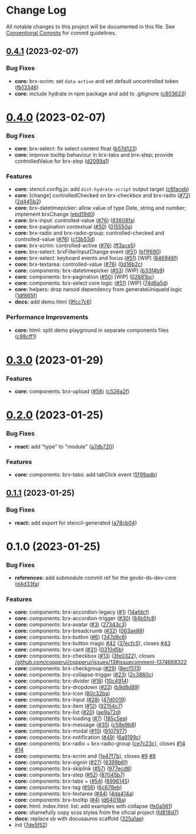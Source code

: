 # Change Log

All notable changes to this project will be documented in this file.
See [Conventional Commits](https://conventionalcommits.org) for commit guidelines.

## [0.4.1](https://github.com/copperui/copperui/compare/v0.4.0...v0.4.1) (2023-02-07)

### Bug Fixes

- **core:** brx-scrim: set `data-active` and set default uncontrolled token ([fb13346](https://github.com/copperui/copperui/commit/fb133465a516f2c42844c15783e14a3793edcf36))
- **core:** include hydrate in npm package and add to .gitignore ([c803623](https://github.com/copperui/copperui/commit/c803623578534109e94bac0ba15423ede8424e28))

# [0.4.0](https://github.com/copperui/copperui/compare/v0.3.0...v0.4.0) (2023-02-07)

### Bug Fixes

- **core:** brx-select: fix select content float ([b57d123](https://github.com/copperui/copperui/commit/b57d123baf0da6070ec004a4b64703a5331ace0a))
- **core:** improve tooltip behaviour in brx-tabs and brx-step; provide controlledValue for brx-step ([d2099a1](https://github.com/copperui/copperui/commit/d2099a18da76b822bbca7e977683ea40f4344f25))

### Features

- **core:** stencil.config.js: add `dist-hydrate-script` output target ([c6faceb](https://github.com/copperui/copperui/commit/c6facebaa8583b39187d8b3b864f74042cd2bc92))
- **core:** [change] controlledChecked on brx-checkbox and brx-radio ([#72](https://github.com/copperui/copperui/issues/72)) ([2d445b2](https://github.com/copperui/copperui/commit/2d445b2e5a8f5d9e75d00f9bd9cd1a5476fa9893))
- **core:** brx-datetimepicker: allow value of type Date, string and number; implement brxChange ([ebd19d0](https://github.com/copperui/copperui/commit/ebd19d00b525d5771a5c78801791b66654ccc6c3))
- **core:** brx-input: controlled-value ([#76](https://github.com/copperui/copperui/issues/76)) ([83608fa](https://github.com/copperui/copperui/commit/83608fab8247cbbe732850bce7ed7d4f4bb8bb0d))
- **core:** brx-pagination contextual ([#50](https://github.com/copperui/copperui/issues/50)) ([015550a](https://github.com/copperui/copperui/commit/015550aaa209dfb053822633c430a08bfe28f1d6))
- **core:** brx-radio and brx-radio-group: controlled-checked and controlled-value ([#76](https://github.com/copperui/copperui/issues/76)) ([c13b53d](https://github.com/copperui/copperui/commit/c13b53de9376f5d5f285c21a7aa0f48afb4b7902))
- **core:** brx-scrim: controlled-active ([#76](https://github.com/copperui/copperui/issues/76)) ([ff3ace5](https://github.com/copperui/copperui/commit/ff3ace55addbe5e43e6a03dfe6167bd449015767))
- **core:** brx-select: brxFilterInputChange event ([#51](https://github.com/copperui/copperui/issues/51)) ([bf1f690](https://github.com/copperui/copperui/commit/bf1f6908d071085895c1859292372f83b693400e))
- **core:** brx-select: keyboard events and focus ([#51](https://github.com/copperui/copperui/issues/51)) [WIP] ([846946f](https://github.com/copperui/copperui/commit/846946fcd775e1a59fc80b1dd69454a018207105))
- **core:** brx-textarea: controlled-value ([#76](https://github.com/copperui/copperui/issues/76)) ([0d16b2c](https://github.com/copperui/copperui/commit/0d16b2c11f360eba75223366b22e9720dac3f9d6))
- **core:** components: brx-datetimepicker ([#53](https://github.com/copperui/copperui/issues/53)) [WIP] ([b33f4b9](https://github.com/copperui/copperui/commit/b33f4b91d1f0a437d31b9eb5e2a4984b610b4f94))
- **core:** components: brx-pagination ([#50](https://github.com/copperui/copperui/issues/50)) [WIP] ([02681bc](https://github.com/copperui/copperui/commit/02681bcba662ddae14a8bfec2c0ad46632cf6b14))
- **core:** components: brx-select core logic ([#51](https://github.com/copperui/copperui/issues/51)) [WIP] ([74d6a5d](https://github.com/copperui/copperui/commit/74d6a5d35761069f422f6e68972f4ea20e2fd43e))
- **core:** helpers: drop nanoid dependency from generateUniqueId logic ([1df865f](https://github.com/copperui/copperui/commit/1df865f7b7e9f1cbe2bc12d5b2c9fd21c7fbf1d9))
- **docs:** add demo.html ([9fcc7c6](https://github.com/copperui/copperui/commit/9fcc7c6c489989b75ef4f8e1ecb172bdcc770632))

### Performance Improvements

- **core:** html: split demo playground in separate components files ([c98cff1](https://github.com/copperui/copperui/commit/c98cff1b9d2c084481a9b6c0b8d03d3682e1e56b))

# [0.3.0](https://github.com/copperui/copperui/compare/v0.2.0...v0.3.0) (2023-01-29)

### Features

- **core:** components: brx-upload ([#58](https://github.com/copperui/copperui/issues/58)) ([c526a2f](https://github.com/copperui/copperui/commit/c526a2f35fd66b2f1137bda6f89d1b0e8bbb9621))

# [0.2.0](https://github.com/copperui/copperui/compare/v0.1.1...v0.2.0) (2023-01-25)

### Bug Fixes

- **react:** add "type" to "module" ([a7db720](https://github.com/copperui/copperui/commit/a7db72031e04ee8e45639860dc17b465ad9d927c))

### Features

- **core:** components: brx-tabs: add tabClick event ([5f99adb](https://github.com/copperui/copperui/commit/5f99adb574e90e1d4f5385186979f33698558cff))

## [0.1.1](https://github.com/copperui/copperui/compare/v0.1.0...v0.1.1) (2023-01-25)

### Bug Fixes

- **react:** add export for stencil-generated ([a78cb04](https://github.com/copperui/copperui/commit/a78cb0463e8774fb0aff0f3dda3b74b5d58e3b22))

# 0.1.0 (2023-01-25)

### Bug Fixes

- **references:** add submodule commit ref for the govbr-ds-dev-core ([d4d33fa](https://github.com/copperui/copperui/commit/d4d33fa40d18047b971df1164a4e6e7e06cc7702))

### Features

- **core:** components: brx-accordion-legacy ([#1](https://github.com/copperui/copperui/issues/1)) ([14afdcf](https://github.com/copperui/copperui/commit/14afdcf64e26bf7b806fd203aa645546f89358ae))
- **core:** components: brx-accordion-trigger ([#30](https://github.com/copperui/copperui/issues/30)) ([84b5fc8](https://github.com/copperui/copperui/commit/84b5fc8e641c2598be1b9e41e3df1694b7fe6c1d))
- **core:** components: brx-avatar ([#3](https://github.com/copperui/copperui/issues/3)) ([27343c3](https://github.com/copperui/copperui/commit/27343c30ab1225c1f658f091335824de6f9d3f6d))
- **core:** components: brx-breadcrumb ([#32](https://github.com/copperui/copperui/issues/32)) ([063ae88](https://github.com/copperui/copperui/commit/063ae88d0ae0f785391062fa0444eee856748406))
- **core:** components: brx-button ([#6](https://github.com/copperui/copperui/issues/6)) ([347d8c6](https://github.com/copperui/copperui/commit/347d8c6b6a9f817100bf7bc0f5456baca9d246c7))
- **core:** components: brx-button magic [#42](https://github.com/copperui/copperui/issues/42) ([37ecfc5](https://github.com/copperui/copperui/commit/37ecfc53dfb986e06f56dc0161c6441424a4f50a)), closes [#43](https://github.com/copperui/copperui/issues/43)
- **core:** components: brx-card ([#31](https://github.com/copperui/copperui/issues/31)) ([0310d5b](https://github.com/copperui/copperui/commit/0310d5b27419a1d8325e32ff4e75bb7b2df54a2f))
- **core:** components: brx-checkbox ([#13](https://github.com/copperui/copperui/issues/13)) ([3fe0322](https://github.com/copperui/copperui/commit/3fe03220f69615800caee6c6503645161d4ca749)), closes [/github.com/copperui/copperui/issues/13#issuecomment-1374668322](https://github.com//github.com/copperui/copperui/issues/13/issues/issuecomment-1374668322)
- **core:** components: brx-checkgroup ([#29](https://github.com/copperui/copperui/issues/29)) ([8ecf513](https://github.com/copperui/copperui/commit/8ecf513dd6656c4a17403b099189c6e507ed5e94))
- **core:** components: brx-collapse-trigger ([#23](https://github.com/copperui/copperui/issues/23)) ([2c3880c](https://github.com/copperui/copperui/commit/2c3880c0a9f78dbf2bdb3bd09ab075d79c18a2a4))
- **core:** components: brx-divider ([#18](https://github.com/copperui/copperui/issues/18)) ([10c4914](https://github.com/copperui/copperui/commit/10c49145fd48eda673c59cd2584f3f5c506a96df))
- **core:** components: brx-dropdown ([#22](https://github.com/copperui/copperui/issues/22)) ([b9d8d89](https://github.com/copperui/copperui/commit/b9d8d8909fdb8f5a3b3d119b3a5242aa32e3762e))
- **core:** components: brx-icon ([80c32ba](https://github.com/copperui/copperui/commit/80c32ba54618c4e19fed724e51c6d88ba3b37d51))
- **core:** components: brx-input ([#28](https://github.com/copperui/copperui/issues/28)) ([47d0019](https://github.com/copperui/copperui/commit/47d001948f753018f9d3bb9bf0d699f44e5a39eb))
- **core:** components: brx-item ([#12](https://github.com/copperui/copperui/issues/12)) ([92154c7](https://github.com/copperui/copperui/commit/92154c72810127f0bc3815e2b5f88880f2d419e7))
- **core:** components: brx-list ([#20](https://github.com/copperui/copperui/issues/20)) ([ae9a72d](https://github.com/copperui/copperui/commit/ae9a72d86ea422d6a6359a3915ee0499129c8161))
- **core:** components: brx-loading ([#7](https://github.com/copperui/copperui/issues/7)) ([185c5ea](https://github.com/copperui/copperui/commit/185c5ea4c57c9730b7c15f4a14e24997eded64d7))
- **core:** components: brx-message ([#35](https://github.com/copperui/copperui/issues/35)) ([c58e9b8](https://github.com/copperui/copperui/commit/c58e9b8ef0be1e284a7b399e1306de6b0fdaa5d9))
- **core:** components: brx-modal ([#10](https://github.com/copperui/copperui/issues/10)) ([9107977](https://github.com/copperui/copperui/commit/9107977ace1cf0744d0f7def4ba60d143a6e7788))
- **core:** components: brx-notification ([#49](https://github.com/copperui/copperui/issues/49)) ([6a9199c](https://github.com/copperui/copperui/commit/6a9199c0627ee1036c62bbc428d591892c072cc6))
- **core:** components: brx-radio + brx-radio-group ([ce7c23c](https://github.com/copperui/copperui/commit/ce7c23c9eeba42d9ed7cc3cdd0ef008351680355)), closes [#14](https://github.com/copperui/copperui/issues/14) [#14](https://github.com/copperui/copperui/issues/14)
- **core:** components: brx-scrim and ([1e47f7b](https://github.com/copperui/copperui/commit/1e47f7bbca9dda3c28dedb4cd6e44136a9085e7d)), closes [#9](https://github.com/copperui/copperui/issues/9) [#9](https://github.com/copperui/copperui/issues/9)
- **core:** components: brx-signin ([#27](https://github.com/copperui/copperui/issues/27)) ([6399b6f](https://github.com/copperui/copperui/commit/6399b6f308da1e727e21df1f02cf41301677c11f))
- **core:** components: brx-skiplink ([#57](https://github.com/copperui/copperui/issues/57)) ([977ecd8](https://github.com/copperui/copperui/commit/977ecd818ffc8db84f4a75a2dcf63a6b2185d1af))
- **core:** components: brx-step ([#52](https://github.com/copperui/copperui/issues/52)) ([87045b7](https://github.com/copperui/copperui/commit/87045b766c35169bb7fa0d615b893153a7653a3c))
- **core:** components: brx-tabs + ([#54](https://github.com/copperui/copperui/issues/54)) ([8996145](https://github.com/copperui/copperui/commit/89961452e313e36ba808371e44569314861abfaa))
- **core:** components: brx-tag ([#56](https://github.com/copperui/copperui/issues/56)) ([6c678eb](https://github.com/copperui/copperui/commit/6c678eb05be1edcb47dcb8657a8f9a2289707aa8))
- **core:** components: brx-textarea ([#44](https://github.com/copperui/copperui/issues/44)) ([4da414a](https://github.com/copperui/copperui/commit/4da414a70d27d6c0656514bc705c4e146cf351fb))
- **core:** components: brx-tooltip ([#4](https://github.com/copperui/copperui/issues/4)) ([d64018a](https://github.com/copperui/copperui/commit/d64018a5ec434efd399a5ce5044f5d96aa699471))
- **core:** html: index.html: list: add examples with collapse ([fe0a561](https://github.com/copperui/copperui/commit/fe0a5618e1789a59da9ac727fd5a1ddfee03b22b))
- **core:** shamefully copy scss styles from the oficial project ([fd818d7](https://github.com/copperui/copperui/commit/fd818d7beb72d0d54654ccb015ab359df04f7e4c))
- **docs:** replace sb with docusauros scaffold ([325a1ae](https://github.com/copperui/copperui/commit/325a1ae2e75b7f68ddd99a491788375e7f8d3103))
- init ([7de5f52](https://github.com/copperui/copperui/commit/7de5f52f09c0cacebd0d2ae68cc305084d6ed4f5))
